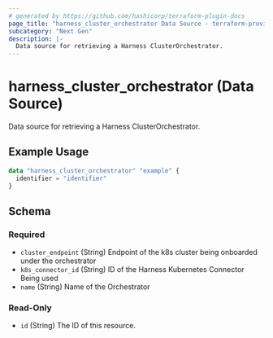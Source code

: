 ```yaml
---
# generated by https://github.com/hashicorp/terraform-plugin-docs
page_title: "harness_cluster_orchestrator Data Source - terraform-provider-harness"
subcategory: "Next Gen"
description: |-
  Data source for retrieving a Harness ClusterOrchestrator.
---
```


# harness_cluster_orchestrator (Data Source)

Data source for retrieving a Harness ClusterOrchestrator.

## Example Usage

```terraform
data "harness_cluster_orchestrator" "example" {
  identifier = "identifier"
}
```

<!-- schema generated by tfplugindocs -->
## Schema

### Required

- `cluster_endpoint` (String) Endpoint of the k8s cluster being onboarded under the orchestrator
- `k8s_connector_id` (String) ID of the Harness Kubernetes Connector Being used
- `name` (String) Name of the Orchestrator

### Read-Only

- `id` (String) The ID of this resource.
